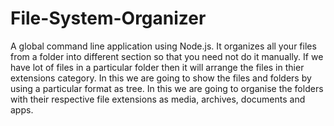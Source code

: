 # File-System-Organizer
A global command line application using Node.js. It organizes all your files from a folder into different section so that you need not do it manually. If we have lot of files in a particular folder then it will arrange the files in thier extensions category. In this we are going to show the files and folders by using a particular format as tree.
In this we are going to organise the folders with their respective file extensions as media, archives, documents and apps.